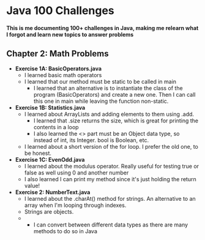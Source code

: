 # Java 100 Challenges

#### This is me documenting 100+ challenges in Java, making me relearn what I forgot and learn new topics to answer problems

## Chapter 2: Math Problems
- **Exercise 1A: BasicOperators.java**
    - I learned basic math operators
    - I learned that our method must be static to be called in main
        - I learned that an alternative is to instantiate the class of the program (BasicOperators) and create a new one. Then I can call this one in main while leaving the function non-static.
- **Exercise 1B: Statistics.java**
    - I learned about ArrayLists and adding elements to them using .add.
        - I learned that .size returns the size, which is great for printing the contents in a loop
        - I also learned the <> part must be an Object data type, so instead of int, its Integer. bool is Boolean, etc.
    - I learned about a short version of the for loop. I prefer the old one, to be honest.
- **Exercise 1C: EvenOdd.java**
    - I learned about the modulus operator. Really useful for testing true or false as well using 0 and another number
    - I also learned I can print my method since it's just holding the return value!
- **Exercise 2: NumberText.java**
    - I learned about the .charAt() method for strings. An alternative to an array when I'm looping through indexes.
    - Strings are objects.
    - - I can convert between different data types as there are many methods to do so in Java